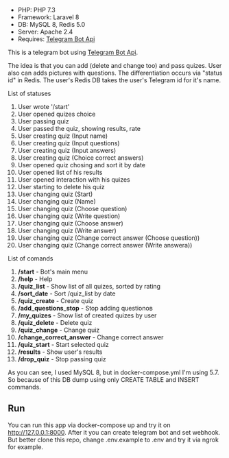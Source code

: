<ul>
    <li>PHP: PHP 7.3</li>
    <li>Framework: Laravel 8</li>
    <li>DB: MySQL 8, Redis 5.0</li>
    <li>Server: Apache 2.4</li>
    <li>Requires: <a href="https://github.com/TelegramBot/Api">Telegram Bot Api</a></li>
</ul>

<p>This is a telegram bot using <a href="https://github.com/TelegramBot/Api">Telegram Bot Api</a>.</p>
<p>The idea is that you can add (delete and change too) and pass quizes. User also can adds pictures with questions. The differentiation occurs via "status id" in Redis. The user's Redis DB takes the user's Telegram id for it's name.</p>
<p>List of statuses</p>
<ol>
    <li>User wrote '/start'</li>
    <li>User opened quizes choice</li>
    <li>User passing quiz</li>
    <li>User passed the quiz, showing results, rate</li>
    <li>User creating quiz (Input name)</li>
    <li>User creating quiz (Input questions)</li>
    <li>User creating quiz (Input answers)</li>
    <li>User creating quiz (Choice correct answers)</li>
    <li>User opened quiz chosing and sort it by date</li>
    <li>User opened list of his results</li>
    <li>User opened interaction with his quizes</li>
    <li>User starting to delete his quiz</li>
    <li>User changing quiz (Start)</li>
    <li>User changing quiz (Name)</li>
    <li>User changing quiz (Choose question)</li>
    <li>User changing quiz (Write question)</li>
    <li>User changing quiz (Choose answer)</li>
    <li>User changing quiz (Write answer)</li>
    <li>User changing quiz (Change correct answer (Choose question))</li>
    <li>User changing quiz (Change correct answer (Write answerа))</li>
</ol>
<p>List of comands</p>
<ol>
    <li><b>/start</b> - Bot's main menu</li>
    <li><b>/help</b> - Help</li>
    <li><b>/quiz_list</b> - Show list of all quizes, sorted by rating</li>
    <li><b>/sort_date</b> - Sort /quiz_list by date</li>
    <li><b>/quiz_create</b> - Create quiz</li>
    <li><b>/add_questions_stop</b> - Stop adding questionов</li>
    <li><b>/my_quizes</b> - Show list of created quizes by user</li>
    <li><b>/quiz_delete</b> - Delete quiz</li>
    <li><b>/quiz_change</b> - Change quiz</li>
    <li><b>/change_correct_answer</b> - Change correct answer</li>
    <li><b>/quiz_start</b> - Start selected quiz</li>
    <li><b>/results</b> - Show user's results</li>
    <li><b>/drop_quiz</b> - Stop passing quiz</li>
</ol>
<p>As you can see, I used MySQL 8, but in docker-compose.yml I'm using 5.7. So because of this DB dump using only CREATE TABLE and INSERT commands.</p>

<h2>Run</h2>
<p>You can run this app via docker-compose up and try it on <a href="http://127.0.0.1:8000">http://127.0.0.1:8000</a>. After it you can create telegram bot and set webhook. But better clone this repo, change .env.example to .env and try it via ngrok for example.</p>